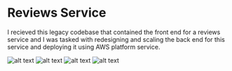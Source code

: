 # Reviews Service 

I recieved this legacy codebase that contained the front end for a reviews service and I was tasked with redesigning and scaling the back end for this service and deploying it using AWS platform service.

![alt text](https://repo-screenshots.s3.amazonaws.com/pg+bench+Postgres+SDC.png)
![alt text](https://repo-screenshots.s3.amazonaws.com/K6+SDC+Benchmark.png)
![alt text](https://repo-screenshots.s3.amazonaws.com/SDC+Reviews+Service.png)
![alt text](https://repo-screenshots.s3.amazonaws.com/SDC+New+relic.png)
